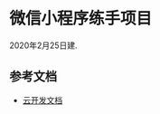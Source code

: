 # 微信小程序练手项目

2020年2月25日建.

## 参考文档

- [云开发文档](https://developers.weixin.qq.com/miniprogram/dev/wxcloud/basis/getting-started.html)
